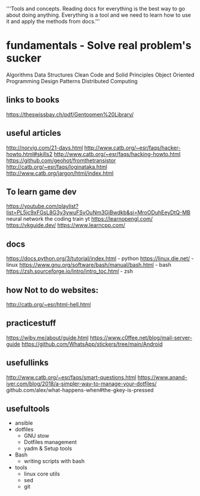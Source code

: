 '''Tools and concepts. Reading docs for everything is the best way to go about doing anything.
Everything is a tool and we need to learn how to use it and apply the methods from docs.'''

# fundamentals - Solve real problem's sucker
Algorithms
Data Structures
Clean Code and Solid Principles
Object Oriented Programming
Design Patterns
Distributed Computing

## links to books
https://theswissbay.ch/pdf/Gentoomen%20Library/

## useful articles
http://norvig.com/21-days.html
http://www.catb.org/~esr/faqs/hacker-howto.html#skills2
http://www.catb.org/~esr/faqs/hacking-howto.html
https://github.com/geohot/fromthetransistor
http://catb.org/~esr/faqs/loginataka.html
http://www.catb.org/jargon/html/index.html

## To learn game dev
https://youtube.com/playlist?list=PL5jc9xFGsL8G3y3ywuFSvOuNm3GjBwdkb&si=MroODuhEeyDtQ-MB
neural network the coding train yt
https://learnopengl.com/
https://vkguide.dev/
https://www.learncpp.com/

## docs
https://docs.python.org/3/tutorial/index.html - python
https://linux.die.net/ - linux
https://www.gnu.org/software/bash/manual/bash.html - bash
https://zsh.sourceforge.io/Intro/intro_toc.html - zsh

## how Not to do websites:
http://catb.org/~esr/html-hell.html

## practicestuff
https://wiby.me/about/guide.html
https://www.c0ffee.net/blog/mail-server-guide
https://github.com/WhatsApp/stickers/tree/main/Android

## usefullinks
http://www.catb.org/~esr/faqs/smart-questions.html
https://www.anand-iyer.com/blog/2018/a-simpler-way-to-manage-your-dotfiles/
github.com/alex/what-happens-when#the-gkey-is-pressed

## usefultools
- ansible
- dotfiles
	- GNU stow
	- Dotfiles management
	- yadm & Setup tools
- Bash
	- writing scripts with bash
- tools
	- linux core utils
	- sed
    - git
